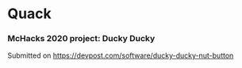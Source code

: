# Quack
### McHacks 2020 project: Ducky Ducky
Submitted on https://devpost.com/software/ducky-ducky-nut-button
